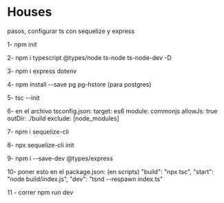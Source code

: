 # Houses

pasos, configurar ts con sequelize y express

1- npm init

2- npm i typescript @types/node ts-node ts-node-dev -D

3- npm i express dotenv 

4- npm install --save pg pg-hstore (para postgres)

5- tsc --init 

6- en el archivo tsconfig.json: 
	target: es6
	module: commonjs
	allowJs: true
	outDir: ./build
	exclude: [node_modules]
	
7- npm i sequelize-cli

8- npx sequelize-cli init

9- npm i --save-dev @types/express

10- poner esto en el package.json: (en scripts)
	"build": "npx tsc", 
    	"start": "node build/index.js",
    	"dev": "tsnd --respawn index.ts"
	
11 - correr npm run dev
